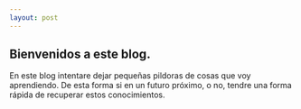 ```yaml
---
layout: post
---
```


## Bienvenidos a este blog. 

En este blog intentare dejar pequeñas pildoras de cosas que voy aprendiendo. De esta forma si en un futuro próximo, o no, tendre una forma rápida de recuperar estos conocimientos.